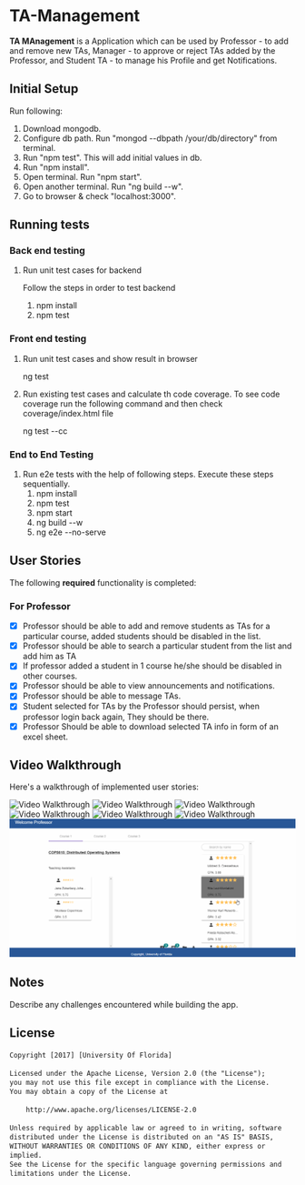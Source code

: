 # TA-Management 

**TA MAnagement** is a Application which can be used by Professor - to add and remove new TAs, Manager - to approve or reject TAs added by the Professor, and Student TA - to manage his Profile and get Notifications.

## Initial Setup

 Run following:

1. Download mongodb.
2. Configure db path. Run "mongod --dbpath /your/db/directory" from terminal.
3. Run "npm test". This will add initial values in db.
4. Run "npm install".
5. Open terminal. Run "npm start".
6. Open another terminal. Run "ng build --w".
7. Go to browser & check "localhost:3000".



## Running tests

### Back end testing    
    
1. Run unit test cases for backend   
    
    Follow the steps in order to test backend
    1. npm install
    2. npm test

### Front end testing
1.  Run unit test cases and show result in browser
    
    ng test 

2. Run existing test cases and calculate th code coverage. To see code coverage run the following command and then check coverage/index.html file

    ng test --cc 
    
### End to End Testing
1. Run e2e tests with the help of following steps. Execute these steps sequentially.
    1. npm install
    2. npm test
    3. npm start
    4. ng build --w
    5. ng e2e --no-serve
    

## User Stories

The following **required** functionality is completed:

### For Professor
- [x] Professor should be able to add and remove students as TAs for a particular course, added students should be disabled in the list.
- [x] Professor should be able to search a particular student from the list and add him as TA
- [x] If professor added a student in 1 course he/she should be disabled in other courses.
- [x] Professor should be able to view announcements and notifications.
- [x] Professor should be able to message TAs.
- [x] Student selected for TAs by the Professor should persist, when professor login back again, They should be there.
- [x] Professor Should be able to download selected TA info in form of an excel sheet.

## Video Walkthrough 

Here's a walkthrough of implemented user stories:

<img src='gifs/prof_add_remove.gif' title='Video Walkthrough' width='' alt='Video Walkthrough' />
<img src='gifs/prof_search.gif' title='Video Walkthrough' width='' alt='Video Walkthrough' />
<img src='gifs/prof_stu_disab_other_corses.gif' title='Video Walkthrough' width='' alt='Video Walkthrough' />
<img src='gifs/prof_view_Notifications.gif' title='Video Walkthrough' width='' alt='Video Walkthrough' />
<img src='gifs/prof_message_tas.gif' title='Video Walkthrough' width='' alt='Video Walkthrough' />
<img src='gifs/prof_stud_persist.gif' title='Video Walkthrough' width='' alt='Video Walkthrough' />
<img src='gifs/prof_download_ta.gif' title='Video Walkthrough' width='' alt='Video Walkthrough' />

## Notes

Describe any challenges encountered while building the app.

## License

    Copyright [2017] [University Of Florida]

    Licensed under the Apache License, Version 2.0 (the "License");
    you may not use this file except in compliance with the License.
    You may obtain a copy of the License at

        http://www.apache.org/licenses/LICENSE-2.0

    Unless required by applicable law or agreed to in writing, software
    distributed under the License is distributed on an "AS IS" BASIS,
    WITHOUT WARRANTIES OR CONDITIONS OF ANY KIND, either express or implied.
    See the License for the specific language governing permissions and
    limitations under the License.
